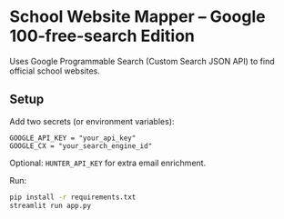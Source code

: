 # School Website Mapper – Google 100‑free‑search Edition

Uses Google Programmable Search (Custom Search JSON API) to find official school websites.

## Setup
Add two secrets (or environment variables):

```
GOOGLE_API_KEY = "your_api_key"
GOOGLE_CX = "your_search_engine_id"
```

Optional: `HUNTER_API_KEY` for extra email enrichment.

Run:

```bash
pip install -r requirements.txt
streamlit run app.py
```
